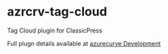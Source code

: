 # azrcrv-tag-cloud
Tag Cloud plugin for ClassicPress

Full plugn details available at [azurecurve Development](https://development.azurecurve.co.uk/classicpress-plugins/tag-cloud/)
